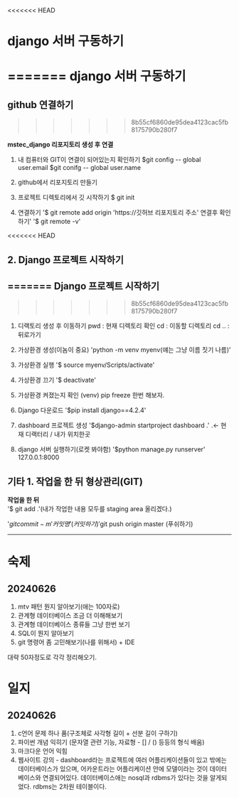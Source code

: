 <<<<<<< HEAD
# django 서버 구동하기
=======
django 서버 구동하기
=====================

github 연결하기
---------------
>>>>>>> 8b55cf6860de95dea4123cac5fb8175790b280f7

**mstec_django 리포지토리 생성 후 연결**

1. 내 컴퓨터와 GIT이 연결이 되어있는지 확인하기
$git config -- global user.email
$git conifg -- global user.name

2. github에서 리포지토리 만들기

3. 프로젝트 디렉토리에서 깃 시작하기
$ git init

4. 연결하기
'$ git remote add origin 'https://깃허브 리포지토리 주소'
연결후 확인하기'
'$ git remote -v'


<<<<<<< HEAD
## 2. Django 프로젝트 시작하기
=======
Django 프로젝트 시작하기
------------------------

>>>>>>> 8b55cf6860de95dea4123cac5fb8175790b280f7
1. 디랙토리 생성 후 이동하기
pwd : 현재 디렉토리 확인 
cd : 이동할 디렉토리
cd .. : 뒤로가기

2. 가상환경 생성(이놈이 중요)
'python -m venv myenv(얘는 그냥 이름 짓기 나름)'

3. 가상환경 실행
'$ source myenv/Scripts/activate'

4. 가상환경 끄기
'$ deactivate'

5. 가상환경 켜졌는지 확인 (venv) pip freeze 한번 해보자.

6. Django 다운로드
'$pip install django==4.2.4'

7. dashboard 프로젝트 생성
'$django-admin startproject dashboard .'  .<- 현재 디랙터리 / 내가 위치한곳

8. django 서버 실행하기(로켓 봐야함)
'$python manage.py runserver'
127.0.0.1:8000


기타 1. 작업을 한 뒤 형상관리(GIT)
----------------------------------

**작업을 한 뒤**   
'$ git add .'(내가 작업한 내용 모두를 staging area 올리겠다.)

'$git commit -m '커밋명' (커밋하기)
'$git push origin master (푸쉬하기)

-----------------------------------

숙제
====

20240626
----------

1. mtv 패턴 뭔지 알아보기(애는 100자로)
2. 관계형 데이터베이스 조금 더 이해해보기
3. 관계형 데이터베이스 종류들 그냥 한번 보기
4. SQL이 뭔지 알아보기
5. git 명령어 좀 고민해보기(나를 위해서)   + IDE

대략 50자정도로 각각 정리해오기.

일지
====

20240626
---------

1. c언어 문제 하나 품(구조체로 사각형 길이 + 선분 길이 구하기)
2. 파이썬 개념 익히기 (문자열 관련 기능, 자료형 - [] / () 등등의 형식 배움)
3. 마크다운 언어 익힘
4. 웹사이트 강의 - dashboard라는 프로젝트에 여러 어플리케이션들이 있고 밖에는 데이터베이스가 있으며, 어카운트라는 어플리케이션 안에 모델이라는 것이 데이터베이스와 연결되어있다. 데이터베이스애는 nosql과 rdbms가 있다는 것을 알게되었다. rdbms는 2차원 테이블이다.
